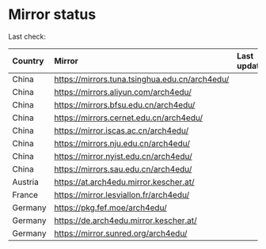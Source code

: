 <script src="./time.js"></script>
# Mirror status
Last check: <script type="text/javascript">localize(1739546619.1239755);</script>

|Country|Mirror|Last update|
|:------|:-----|:----------|
|China|https://mirrors.tuna.tsinghua.edu.cn/arch4edu/|<script type="text/javascript">localize(1739515293);</script>|
|China|https://mirrors.aliyun.com/arch4edu/|<script type="text/javascript">localize(1739515293);</script>|
|China|https://mirrors.bfsu.edu.cn/arch4edu/|<script type="text/javascript">localize(1739515293);</script>|
|China|https://mirrors.cernet.edu.cn/arch4edu/|<script type="text/javascript">localize(1739515293);</script>|
|China|https://mirror.iscas.ac.cn/arch4edu/|<script type="text/javascript">localize(1739472132);</script>|
|China|https://mirrors.nju.edu.cn/arch4edu/|<script type="text/javascript">localize(1739428973);</script>|
|China|https://mirror.nyist.edu.cn/arch4edu/|<script type="text/javascript">localize(1739515293);</script>|
|China|https://mirrors.sau.edu.cn/arch4edu/|<script type="text/javascript">localize(1731653531);</script>|
|Austria|https://at.arch4edu.mirror.kescher.at/|<script type="text/javascript">localize(1739515293);</script>|
|France|https://mirror.lesviallon.fr/arch4edu/|<script type="text/javascript">localize(1739515293);</script>|
|Germany|https://pkg.fef.moe/arch4edu/|<script type="text/javascript">localize(1739515293);</script>|
|Germany|https://de.arch4edu.mirror.kescher.at/|<script type="text/javascript">localize(1739515293);</script>|
|Germany|https://mirror.sunred.org/arch4edu/|<script type="text/javascript">localize(1739515293);</script>|

<script src="./tablefilter/tablefilter.js"></script>
<script src="./table.js"></script>